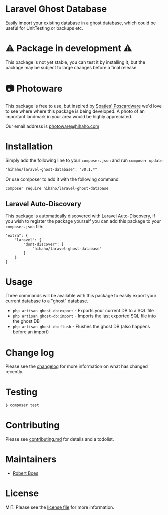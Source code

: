 Laravel Ghost Database
=========================

Easily import your existing database in a ghost database, which could be useful for UnitTesting or backups etc.

# :warning: Package in development :warning:

This package is not yet stable, you can test it by installing it, but the package may be subject to large changes before a final release

# :camera: Photoware

This package is free to use, but inspired by [Spaties' Poscardware](https://spatie.be/en/opensource/postcards) we'd love to see where 
where this package is being developed. A photo of an important landmark in your area would be highly appreciated.

Our email address is [photoware@hihaho.com](mailto:photoware@hihaho.com)

# Installation

Simply add the following line to your ```composer.json``` and run ```composer update```
```
"hihaho/laravel-ghost-database": "v0.1.*"
```
Or use composer to add it with the following command
```bash
composer require hihaho/laravel-ghost-database
```

## Laravel Auto-Discovery

This package is automatically discovered with Laravel Auto-Discovery, if you wish to register the package yourself you
can add this package to your ```composer.json``` file:
```
"extra": {
    "laravel": {
        "dont-discover": [
            "hihaho/laravel-ghost-database"
        ]
    }
}
``` 

# Usage
Three commands will be available with this package to easily export your current database to a "ghost" database.

- ```php artisan ghost-db:export``` - Exports your current DB to a SQL file
- ```php artisan ghost-db:import``` - Imports the last exported SQL file into the ghost DB
- ```php artisan ghost-db:flush``` - Flushes the ghost DB (also happens before an import)

# Change log

Please see the [changelog](changelog.md) for more information on what has changed recently.

# Testing

``` bash
$ composer test
```

# Contributing

Please see [contributing.md](contributing.md) for details and a todolist.

# Maintainers

- [Robert Boes](https://github.com/robertboes)

# License

MIT. Please see the [license file](license.md) for more information.
